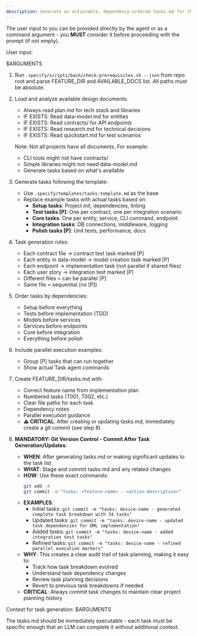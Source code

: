 ```yaml
---
description: Generate an actionable, dependency-ordered tasks.md for the feature based on available design artifacts.
---
```


The user input to you can be provided directly by the agent or as a command argument - you **MUST** consider it before proceeding with the prompt (if not empty).

User input:

$ARGUMENTS

1. Run `.specify/scripts/bash/check-prerequisites.sh --json` from repo root and parse FEATURE_DIR and AVAILABLE_DOCS list. All paths must be absolute.
2. Load and analyze available design documents:
   - Always read plan.md for tech stack and libraries
   - IF EXISTS: Read data-model.md for entities
   - IF EXISTS: Read contracts/ for API endpoints
   - IF EXISTS: Read research.md for technical decisions
   - IF EXISTS: Read quickstart.md for test scenarios

   Note: Not all projects have all documents. For example:
   - CLI tools might not have contracts/
   - Simple libraries might not need data-model.md
   - Generate tasks based on what's available

3. Generate tasks following the template:
   - Use `.specify/templates/tasks-template.md` as the base
   - Replace example tasks with actual tasks based on:
     * **Setup tasks**: Project init, dependencies, linting
     * **Test tasks [P]**: One per contract, one per integration scenario
     * **Core tasks**: One per entity, service, CLI command, endpoint
     * **Integration tasks**: DB connections, middleware, logging
     * **Polish tasks [P]**: Unit tests, performance, docs

4. Task generation rules:
   - Each contract file → contract test task marked [P]
   - Each entity in data-model → model creation task marked [P]
   - Each endpoint → implementation task (not parallel if shared files)
   - Each user story → integration test marked [P]
   - Different files = can be parallel [P]
   - Same file = sequential (no [P])

5. Order tasks by dependencies:
   - Setup before everything
   - Tests before implementation (TDD)
   - Models before services
   - Services before endpoints
   - Core before integration
   - Everything before polish

6. Include parallel execution examples:
   - Group [P] tasks that can run together
   - Show actual Task agent commands

7. Create FEATURE_DIR/tasks.md with:
   - Correct feature name from implementation plan
   - Numbered tasks (T001, T002, etc.)
   - Clear file paths for each task
   - Dependency notes
   - Parallel execution guidance
   - **⚠️ CRITICAL**: After creating or updating tasks.md, immediately create a git commit (see step 8)

8. **MANDATORY: Git Version Control - Commit After Task Generation/Updates**:
   - **WHEN**: After generating tasks.md or making significant updates to the task list
   - **WHAT**: Stage and commit tasks.md and any related changes
   - **HOW**: Use these exact commands:
     ```bash
     git add -A
     git commit -m "tasks: <feature-name> - <action-description>"
     ```
   - **EXAMPLES**:
     - Initial tasks: `git commit -m "tasks: device-name - generated complete task breakdown with 34 tasks"`
     - Updated tasks: `git commit -m "tasks: device-name - updated task dependencies for DML implementation"`
     - Added tasks: `git commit -m "tasks: device-name - added integration test tasks"`
     - Refined tasks: `git commit -m "tasks: device-name - refined parallel execution markers"`
   - **WHY**: This creates a clear audit trail of task planning, making it easy to:
     - Track how task breakdown evolved
     - Understand task dependency changes
     - Review task planning decisions
     - Revert to previous task breakdowns if needed
   - **CRITICAL**: Always commit task changes to maintain clear project planning history

Context for task generation: $ARGUMENTS

The tasks.md should be immediately executable - each task must be specific enough that an LLM can complete it without additional context.
